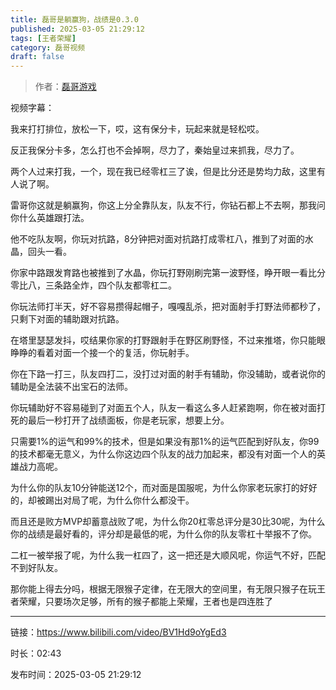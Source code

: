 ```yaml
---
title: 磊哥是躺赢狗，战绩是0.3.0
published: 2025-03-05 21:29:12
tags: [王者荣耀]
category: 磊哥视频
draft: false
---
```



> 作者：[磊哥游戏](https://space.bilibili.com/268941858?spm_id_from=333.788.upinfo.head.click)

视频字幕：

我来打打排位，放松一下，哎，这有保分卡，玩起来就是轻松哎。

反正我保分卡多，怎么打也不会掉啊，尽力了，秦始皇过来抓我，尽力了。

两个人过来打我，一个，现在我已经零杠三了诶，但是比分还是势均力敌，这里有人说了啊。

雷哥你这就是躺赢狗，你这上分全靠队友，队友不行，你钻石都上不去啊，那我问你什么英雄跟打法。

他不吃队友啊，你玩对抗路，8分钟把对面对抗路打成零杠八，推到了对面的水晶，回头一看。

你家中路跟发育路也被推到了水晶，你玩打野刚刷完第一波野怪，睁开眼一看比分零比八，三条路全炸，四个队友都零杠二。

你玩法师打半天，好不容易攒得起帽子，嘎嘎乱杀，把对面射手打野法师都秒了，只剩下对面的辅助跟对抗路。

在塔里瑟瑟发抖，哎结果你家的打野跟射手在野区刷野怪，不过来推塔，你只能眼睁睁的看着对面一个接一个的复活，你玩射手。

你在下路一打三，队友四打二，没打过对面的射手有辅助，你没辅助，或者说你的辅助是全法装不出宝石的法师。

你玩辅助好不容易碰到了对面五个人，队友一看这么多人赶紧跑啊，你在被对面打死的最后一秒打开了战绩面板，你是老玩家，想要上分。

只需要1%的运气和99%的技术，但是如果没有那1%的运气匹配到好队友，你99的技术都毫无意义，为什么你这边四个队友的战力加起来，都没有对面一个人的英雄战力高呢。

为什么你的队友10分钟能送12个，而对面是国服呢，为什么你家老玩家打的好好的，却被踢出对局了呢，为什么你什么都没干。

而且还是败方MVP却蓄意战败了呢，为什么你20杠零总评分是30比30呢，为什么你的战绩是最好看的，评分却是最低的呢，为什么你的队友零杠十举报不了你。

二杠一被举报了呢，为什么我一杠四了，这一把还是大顺风呢，你运气不好，匹配不到好队友。

那你能上得去分吗，根据无限猴子定律，在无限大的空间里，有无限只猴子在玩王者荣耀，只要场次足够，所有的猴子都能上荣耀，王者也是四连胜了

---

链接：https://www.bilibili.com/video/BV1Hd9oYgEd3

时长：02:43

发布时间：2025-03-05 21:29:12
